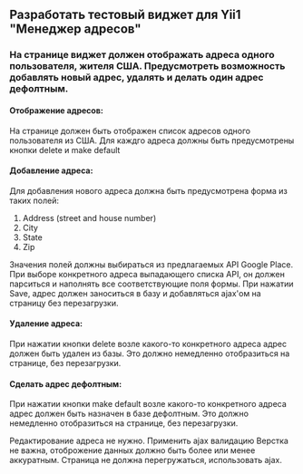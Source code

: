 ## Разработать тестовый виджет для Yii1 "Менеджер адресов"

### На странице виджет должен отображать адреса одного пользователя, жителя США. Предусмотреть возможность добавлять новый адрес, удалять и делать один адрес дефолтным.

#### Отображение адресов:
На странице должен быть отображен список адресов одного пользователя из США. Для каждго адреса должны быть предусмотрены кнопки delete и make default

#### Добавление адреса:
Для добавления нового адреса должна быть предусмотрена форма из таких полей:
1. Address (street and house number)
2. City
3. State
4. Zip

Значения полей должны выбираться из предлагаемых API Google Place. При выборе конкретного адреса выпадающего списка API, он должен парситься и наполнять все соответствующие поля формы.
При нажатии Save, адрес должен заноситься в базу и добавляться ajax'ом на страницу без перезагрузки.

#### Удаление адреса:
При нажатии кнопки delete возле какого-то конкретного адреса адрес должен быть удален из базы. Это должно немедленно отобразиться на странице, без перезагрузки.

#### Сделать адрес дефолтным:
При нажатии кнопки make default возле какого-то конкретного адреса адрес должен быть назначен в базе дефолтным. Это должно немедленно отобразиться на странице, без перезагрузки.

Редактирование адреса не нужно.
Применить ajax валидацию
Верстка не важна, отоброжение данных должно быть более или менее аккуратным.
Страница не должна перегружаться, использовать ajax. 
